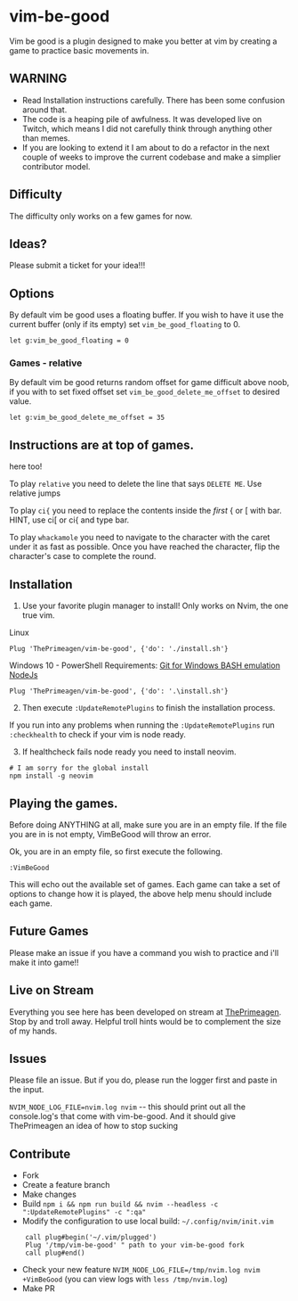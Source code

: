# vim-be-good
Vim be good is a plugin designed to make you better at vim by creating a game
to practice basic movements in.

## WARNING
* Read Installation instructions carefully.  There has been some confusion
  around that.
* The code is a heaping pile of awfulness.  It was developed live on Twitch,
  which means I did not carefully think through anything other than memes.
* If you are looking to extend it I am about to do a refactor in the next
  couple of weeks to improve the current codebase and make a simplier
  contributor model.

## Difficulty
The difficulty only works on a few games for now.

## Ideas?
Please submit a ticket for your idea!!!

## Options

By default vim be good uses a floating buffer.  If you wish to have it use the
current buffer (only if its empty) set `vim_be_good_floating` to 0.

`let g:vim_be_good_floating = 0`

### Games - relative
By default vim be good returns random offset for game difficult above noob, if 
you with to set fixed offset set `vim_be_good_delete_me_offset` to desired
value.

`let g:vim_be_good_delete_me_offset = 35`

## Instructions are at top of games.
here too!

To play `relative` you need to delete the line that
says `DELETE ME`.  Use relative jumps

To play `ci{` you need to replace the contents
inside the _first_ { or [ with bar.  HINT, use ci[
or ci{ and type bar.

To play `whackamole` you need to navigate to the character with the caret under
it as fast as possible. Once you have reached the character, flip the
character's case to complete the round.

## Installation

1. Use your favorite plugin manager to install! Only works on Nvim, the one true
vim.
 
Linux
```viml
Plug 'ThePrimeagen/vim-be-good', {'do': './install.sh'}
```

Windows 10 - PowerShell
Requirements:
[Git for Windows BASH emulation](https://gitforwindows.org/)
[NodeJs](https://nodejs.org/en/download/)

```viml
Plug 'ThePrimeagen/vim-be-good', {'do': '.\install.sh'}
```

2. Then execute `:UpdateRemotePlugins` to finish the installation process.

If you run into any problems when running the `:UpdateRemotePlugins` run `:checkhealth` to check if your vim is node ready.

3. If healthcheck fails node ready you need to install neovim.
```
# I am sorry for the global install
npm install -g neovim
```

## Playing the games.
Before doing ANYTHING at all, make sure you are in an empty file.  If the file
you are in is not empty, VimBeGood will throw an error.

Ok, you are in an empty file, so first execute the following.

```viml
:VimBeGood
```

This will echo out the available set of games.  Each game can take a set of
options to change how it is played, the above help menu should include each game.

## Future Games
Please make an issue if you have a command you wish to practice and i'll make
it into game!!

## Live on Stream
Everything you see here has been developed on stream at [ThePrimeagen](https://twitch.tv/ThePrimeagen).
Stop by and troll away.  Helpful troll hints would be to complement the size of my hands.

## Issues
Please file an issue.  But if you do, please run the logger first and paste in
the input.

`NVIM_NODE_LOG_FILE=nvim.log nvim` -- this should print out all the
console.log's that come with vim-be-good.  And it should give ThePrimeagen an
idea of how to stop sucking

## Contribute
- Fork
- Create a feature branch
- Make changes
- Build `npm i && npm run build && nvim --headless -c ":UpdateRemotePlugins" -c ":qa"`
- Modify the configuration to use local build:
`~/.config/nvim/init.vim`
```
    call plug#begin('~/.vim/plugged')
    Plug '/tmp/vim-be-good' " path to your vim-be-good fork
    call plug#end()
```
- Check your new feature `NVIM_NODE_LOG_FILE=/tmp/nvim.log nvim +VimBeGood` (you can view logs with `less /tmp/nvim.log`)
- Make PR
